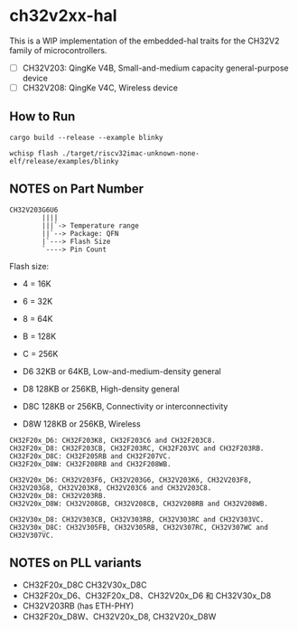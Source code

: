 # ch32v2xx-hal

This is a WIP implementation of the embedded-hal traits for the CH32V2 family of microcontrollers.

- [ ] CH32V203: QingKe V4B, Small-and-medium capacity general-purpose device
- [ ] CH32V208: QingKe V4C, Wireless device

## How to Run

```shell
cargo build --release --example blinky

wchisp flash ./target/riscv32imac-unknown-none-elf/release/examples/blinky
```

## NOTES on Part Number

```
CH32V203G6U6
        ||||
        |||`-> Temperature range
        ||`--> Package: QFN
        |`---> Flash Size
        `----> Pin Count
```

Flash size:

- 4 = 16K
- 6 = 32K
- 8 = 64K
- B = 128K
- C = 256K

- D6 32KB or 64KB, Low-and-medium-density general
- D8 128KB or 256KB, High-density general
- D8C 128KB or 256KB, Connectivity or interconnectivity
- D8W 128KB or 256KB, Wireless

```
CH32F20x_D6: CH32F203K8, CH32F203C6 and CH32F203C8.
CH32F20x_D8: CH32F203CB, CH32F203RC, CH32F203VC and CH32F203RB.
CH32F20x_D8C: CH32F205RB and CH32F207VC.
CH32F20x_D8W: CH32F208RB and CH32F208WB.

CH32V20x_D6: CH32V203F6, CH32V203G6, CH32V203K6, CH32V203F8, CH32V203G8, CH32V203K8, CH32V203C6 and CH32V203C8.
CH32V20x_D8: CH32V203RB.
CH32V20x_D8W: CH32V208GB, CH32V208CB, CH32V208RB and CH32V208WB.

CH32V30x_D8: CH32V303CB, CH32V303RB, CH32V303RC and CH32V303VC.
CH32V30x_D8C: CH32V305FB, CH32V305RB, CH32V307RC, CH32V307WC and CH32V307VC.
```

## NOTES on PLL variants

- CH32F20x_D8C  CH32V30x_D8C
- CH32F20x_D6、CH32F20x_D8、CH32V20x_D6 和 CH32V30x_D8
- CH32V203RB (has ETH-PHY)
- CH32F20x_D8W、CH32V20x_D8, CH32V20x_D8W
